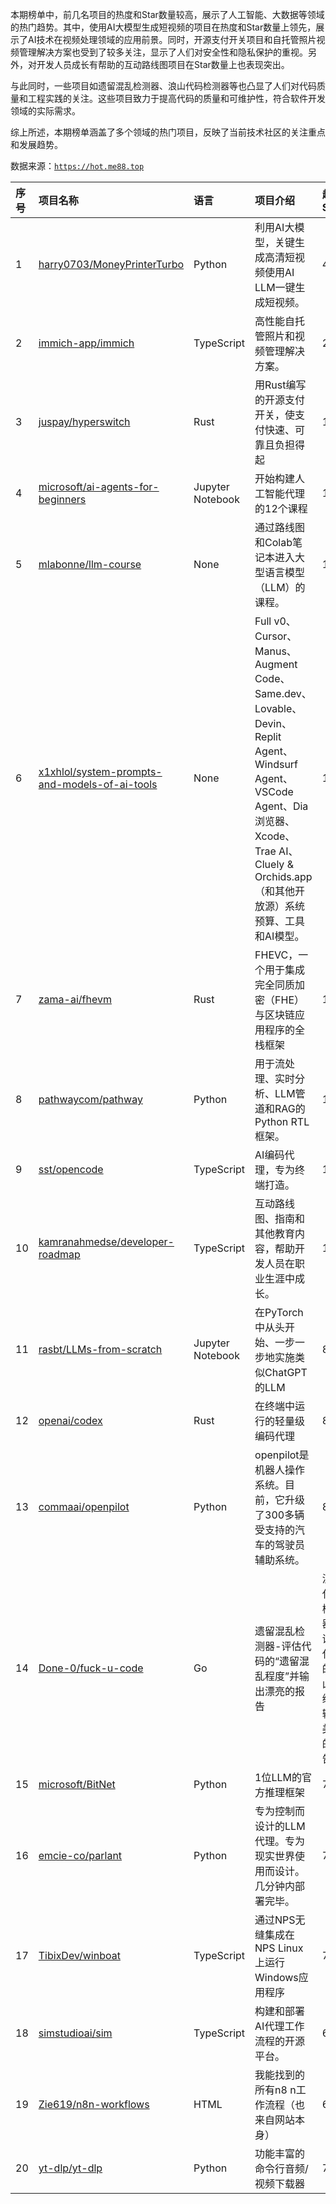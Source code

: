 本期榜单中，前几名项目的热度和Star数量较高，展示了人工智能、大数据等领域的热门趋势。其中，使用AI大模型生成短视频的项目在热度和Star数量上领先，展示了AI技术在视频处理领域的应用前景。同时，开源支付开关项目和自托管照片视频管理解决方案也受到了较多关注，显示了人们对安全性和隐私保护的重视。另外，对开发人员成长有帮助的互动路线图项目在Star数量上也表现突出。

与此同时，一些项目如遗留混乱检测器、浪山代码检测器等也凸显了人们对代码质量和工程实践的关注。这些项目致力于提高代码的质量和可维护性，符合软件开发领域的实际需求。

综上所述，本期榜单涵盖了多个领域的热门项目，反映了当前技术社区的关注重点和发展趋势。

数据来源：[`https://hot.me88.top`](https://hot.me88.top)

|序号|项目名称|语言|项目介绍|趋势Star|当前Star|热度|创建时间|
|:---|:---|:---|:---|:---|:---|:---|:---|
|1|[harry0703/MoneyPrinterTurbo](https://github.com/harry0703/MoneyPrinterTurbo)|Python|利用AI大模型，关键生成高清短视频使用AI LLM一键生成短视频。|4287|45651|1387|2024-03-11|
|2|[immich-app/immich](https://github.com/immich-app/immich)|TypeScript|高性能自托管照片和视频管理解决方案。|2059|79973|630|2022-02-03|
|3|[juspay/hyperswitch](https://github.com/juspay/hyperswitch)|Rust|用Rust编写的开源支付开关，使支付快速、可靠且负担得起|1777|35938|558|2022-10-17|
|4|[microsoft/ai-agents-for-beginners](https://github.com/microsoft/ai-agents-for-beginners)|Jupyter Notebook|开始构建人工智能代理的12个课程|1179|41835|439|2024-11-28|
|5|[mlabonne/llm-course](https://github.com/mlabonne/llm-course)|None|通过路线图和Colab笔记本进入大型语言模型（LLM）的课程。|1291|64385|428|2023-06-17|
|6|[x1xhlol/system-prompts-and-models-of-ai-tools](https://github.com/x1xhlol/system-prompts-and-models-of-ai-tools)|None|Full v0、Cursor、Manus、Augment Code、Same.dev、Lovable、Devin、Replit Agent、Windsurf Agent、VSCode Agent、Dia浏览器、Xcode、Trae AI、Cluely & Orchids.app（和其他开放源）系统预算、工具和AI模型。|1236|89799|421|2025-03-05|
|7|[zama-ai/fhevm](https://github.com/zama-ai/fhevm)|Rust|FHEVC，一个用于集成完全同质加密（FHE）与区块链应用程序的全栈框架|1126|22325|372|2025-05-02|
|8|[pathwaycom/pathway](https://github.com/pathwaycom/pathway)|Python|用于流处理、实时分析、LLM管道和RAG的Python RTL框架。|1115|44876|343|2022-11-27|
|9|[sst/opencode](https://github.com/sst/opencode)|TypeScript|AI编码代理，专为终端打造。|1046|26667|330|2025-04-30|
|10|[kamranahmedse/developer-roadmap](https://github.com/kamranahmedse/developer-roadmap)|TypeScript|互动路线图、指南和其他教育内容，帮助开发人员在职业生涯中成长。|1039|339606|329|2017-03-15|
|11|[rasbt/LLMs-from-scratch](https://github.com/rasbt/LLMs-from-scratch)|Jupyter Notebook|在PyTorch中从头开始、一步一步地实施类似ChatGPT的LLM|841|74489|287|2023-07-23|
|12|[openai/codex](https://github.com/openai/codex)|Rust|在终端中运行的轻量级编码代理|823|45992|282|2025-04-13|
|13|[commaai/openpilot](https://github.com/commaai/openpilot)|Python|openpilot是机器人操作系统。目前，它升级了300多辆受支持的汽车的驾驶员辅助系统。|869|58216|273|2016-11-24|
|14|[Done-0/fuck-u-code](https://github.com/Done-0/fuck-u-code)|Go|遗留混乱检测器-评估代码的“遗留混乱程度”并输出漂亮的报告|浪山代码检测器，评估代码的“浪山等级”并输出美丽的报告|872|4895|272|2025-06-25|
|15|[microsoft/BitNet](https://github.com/microsoft/BitNet)|Python|1位LLM的官方推理框架|798|22897|262|2024-08-05|
|16|[emcie-co/parlant](https://github.com/emcie-co/parlant)|Python|专为控制而设计的LLM代理。专为现实世界使用而设计。几分钟内部署完毕。|746|13425|237|2024-02-15|
|17|[TibixDev/winboat](https://github.com/TibixDev/winboat)|TypeScript|通过NPS无缝集成在NPS Linux上运行Windows应用程序|756|5922|231|2025-04-04|
|18|[simstudioai/sim](https://github.com/simstudioai/sim)|TypeScript|构建和部署AI代理工作流程的开源平台。|699|16234|229|2025-01-05|
|19|[Zie619/n8n-workflows](https://github.com/Zie619/n8n-workflows)|HTML|我能找到的所有n8 n工作流程（也来自网站本身）|632|34951|228|2025-05-14|
|20|[yt-dlp/yt-dlp](https://github.com/yt-dlp/yt-dlp)|Python|功能丰富的命令行音频/视频下载器|715|129623|226|2020-10-26|
